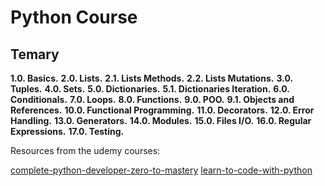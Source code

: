 # Python Course

## Temary

**1.0. Basics.**
**2.0. Lists.**
**2.1. Lists Methods.**
**2.2. Lists Mutations.**
**3.0. Tuples.**
**4.0. Sets.**
**5.0. Dictionaries.**
**5.1. Dictionaries Iteration.**
**6.0. Conditionals.**
**7.0. Loops.**
**8.0. Functions.**
**9.0. POO.**
**9.1. Objects and References.**
**10.0. Functional Programming.**
**11.0. Decorators.**
**12.0. Error Handling.**
**13.0. Generators.**
**14.0. Modules.**
**15.0. Files I/O.**
**16.0. Regular Expressions.**
**17.0. Testing.**

Resources from the udemy courses:

[complete-python-developer-zero-to-mastery](https://www.udemy.com/course/complete-python-developer-zero-to-mastery/)
[learn-to-code-with-python](https://www.udemy.com/course/learn-to-code-with-python/)
